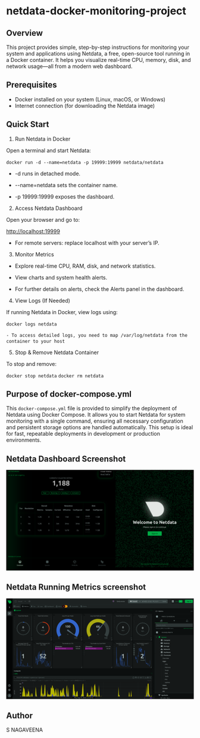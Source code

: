 # netdata-docker-monitoring-project

## Overview

This project provides simple, step-by-step instructions for monitoring your system and applications using Netdata, a free, open-source tool running in a Docker container. It helps you visualize real-time CPU, memory, disk, and network usage—all from a modern web dashboard.

## Prerequisites

  - Docker installed on your system (Linux, macOS, or Windows)
  - Internet connection (for downloading the Netdata image)

## Quick Start

1. Run Netdata in Docker

Open a terminal and start Netdata:

`docker run -d --name=netdata -p 19999:19999 netdata/netdata`

  - -d runs in detached mode.

  - --name=netdata sets the container name.

  - -p 19999:19999 exposes the dashboard.

2. Access Netdata Dashboard

Open your browser and go to:

[http://localhost:19999](http://localhost:19999)

  - For remote servers: replace localhost with your server’s IP.

3. Monitor Metrics

  - Explore real-time CPU, RAM, disk, and network statistics.

  - View charts and system health alerts.

  - For further details on alerts, check the Alerts panel in the dashboard.

4. View Logs (If Needed)

If running Netdata in Docker, view logs using:

`docker logs netdata`

    - To access detailed logs, you need to map /var/log/netdata from the container to your host

5. Stop & Remove Netdata Container

To stop and remove:

`docker stop netdata`
`docker rm netdata`

## Purpose of docker-compose.yml

This `docker-compose.yml` file is provided to simplify the deployment of Netdata using Docker Compose. It allows you to start Netdata for system monitoring with a single command, ensuring all necessary configuration and persistent storage options are handled automatically. This setup is ideal for fast, repeatable deployments in development or production environments.

## Netdata Dashboard Screenshot

![Netdata Dashboard Screenshot](dashboard-screenshot.png)

## Netdata Running Metrics screenshot

![Netdata Metrics Screenshot](metrics-screenshot.png)

## Author
S NAGAVEENA

